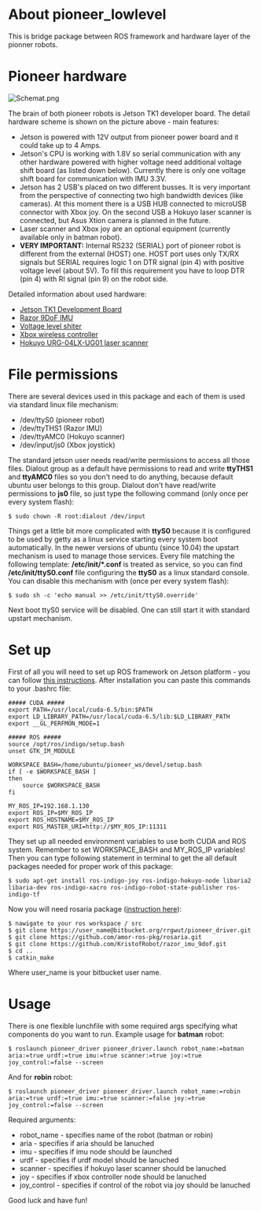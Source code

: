 # About pioneer_lowlevel

This is bridge package between ROS framework and hardware layer of the pionner robots. 

# Pioneer hardware

![Schemat.png](https://bitbucket.org/repo/o4okj9/images/120914354-Schemat.png)

The brain of both pioneer robots is Jetson TK1 developer board. The detail hardware scheme is shown on the picture above - main features:

* Jetson is powered with 12V output from pioneer power board and it could take up to 4 Amps.
* Jetson's CPU is working with 1.8V so serial communication with any other hardware powered with higher voltage need additional voltage shift board (as listed down below). Currently there is only one voltage shift board for communication with IMU 3.3V.
* Jetson has 2 USB's placed on two different busses. It is very important from the perspective of connecting two high bandwidth devices (like cameras). At this moment there is a USB HUB connected to microUSB connector with Xbox joy. On the second USB a Hokuyo laser scanner is connected, but Asus Xtion camera is planned in the future.
* Laser scanner and Xbox joy are an optional equipment (currently available only in batman robot).
* **VERY IMPORTANT:** Internal RS232 (SERIAL) port of pioneer robot is different from the external (HOST) one. HOST port uses only TX/RX signals but SERIAL requires logic 1 on DTR signal (pin 4) with positive voltage level (about 5V). To fill this requirement you have to loop DTR (pin 4) with RI signal (pin 9) on the robot side.

Detailed information about used hardware:

* [Jetson TK1 Development Board](http://www.nvidia.com/object/jetson-tk1-embedded-dev-kit.html)
* [Razor 9DoF IMU](http://botland.com.pl/czujniki-9dof-imu/2949-razor-imu-akcelerometr-zyroskop-i-magnetometr-9-stopni-swobody-sparkfun.html)
* [Voltage level shiter](http://botland.com.pl/rozszerzenia-gpio-nakladki-hat-do-raspberry-pi-2/2259-konwerter-poziomow-logicznych-dwukierunkowy-czterokanalowy-sparkfun.html)
* [Xbox wireless controller](http://www.microsoft.com/hardware/pl-pl/p/xbox-360-wireless-controller-for-windows/JR9-00006#overview)
* [Hokuyo URG-04LX-UG01 laser scanner](http://www.hokuyo.pl/index.php?site=products&type=1169&details=9411)

# File permissions

There are several devices used in this package and each of them is used via standard linux file mechanism:

* /dev/ttyS0     (pioneer robot)
* /dev/ttyTHS1   (Razor IMU)
* /dev/ttyAMC0   (Hokuyo scanner)
* /dev/input/js0 (Xbox joystick)

The standard jetson user needs read/write permissions to access all those files. Dialout group as a default have permissions to read and write **ttyTHS1** and **ttyAMC0** files so you don't need to do anything, because default ubuntu user belongs to this group. Dialout don't have read/write permissions to **js0** file, so just type the following command (only once per every system flash):

    $ sudo chown -R root:dialout /dev/input

Things get a little bit more complicated with **ttyS0** because it is configured to be used by getty as a linux service starting every system boot automatically. In the newer versions of ubuntu (since 10.04) the upstart mechanism is used to manage those services. Every file matching the following template: **/etc/init/*.conf** is treated as service, so you can find **/etc/init/ttyS0.conf** file configuring the **ttyS0** as a linux standard console. You can disable this mechanism with (once per every system flash):

    $ sudo sh -c 'echo manual >> /etc/init/ttyS0.override'

Next boot ttyS0 service will be disabled. One can still start it with standard upstart mechanism.

# Set up

First of all you will need to set up ROS framework on Jetson platform - you can follow [this instructions](http://wiki.ros.org/indigo/Installation/UbuntuARM). After installation you can paste this commands to your .bashrc file:

    ##### CUDA #####
    export PATH=/usr/local/cuda-6.5/bin:$PATH
    export LD_LIBRARY_PATH=/usr/local/cuda-6.5/lib:$LD_LIBRARY_PATH
    export __GL_PERFMON_MODE=1

    ##### ROS #####
    source /opt/ros/indigo/setup.bash
    unset GTK_IM_MODULE

    WORKSPACE_BASH=/home/ubuntu/pioneer_ws/devel/setup.bash
    if [ -e $WORKSPACE_BASH ]
    then
        source $WORKSPACE_BASH
    fi

    MY_ROS_IP=192.168.1.130
    export ROS_IP=$MY_ROS_IP
    export ROS_HOSTNAME=$MY_ROS_IP
    export ROS_MASTER_URI=http://$MY_ROS_IP:11311

They set up all needed environment variables to use both CUDA and ROS system. Remember to set WORKSPACE_BASH and MY_ROS_IP variables! Then you can type following statement in terminal to get the all default packages needed for proper work of this package:

    $ sudo apt-get install ros-indigo-joy ros-indigo-hokuyo-node libaria2 libaria-dev ros-indigo-xacro ros-indigo-robot-state-publisher ros-indigo-tf

Now you will need rosaria package ([instruction here](http://wiki.ros.org/ROSARIA/Tutorials/How%20to%20use%20ROSARIA)):

    $ nawigate to your ros workspace / src
    $ git clone https://user_name@bitbucket.org/rrgwut/pioneer_driver.git
    $ git clone https://github.com/amor-ros-pkg/rosaria.git
    $ git clone https://github.com/KristofRobot/razor_imu_9dof.git
    $ cd ..
    $ catkin_make

Where user_name is your bitbucket user name. 

# Usage

There is one flexible lunchfile with some required args specifying what components do you want to run. Example usage for **batman** robot:

    $ roslaunch pioneer_driver pioneer_driver.launch robot_name:=batman aria:=true urdf:=true imu:=true scanner:=true joy:=true joy_control:=false --screen

And for **robin** robot:

    $ roslaunch pioneer_driver pioneer_driver.launch robot_name:=robin aria:=true urdf:=true imu:=true scanner:=false joy:=true joy_control:=false --screen

Required arguments:

* robot_name  - specifies name of the robot (batman or robin)
* aria        - specifies if aria should be lanuched
* imu         - specifies if imu node should be launched
* urdf        - specifies if urdf model should be lanuched
* scanner     - specifies if hokuyo laser scanner should be lanuched
* joy         - specifies if xbox controller node should be lanuched
* joy_control - specifies if control of the robot via joy should be lanuched

Good luck and have fun!